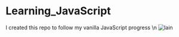 # Learning_JavaScript

I created this repo to follow my vanilla JavaScript progress \n
![lain](https://user-images.githubusercontent.com/83810014/151693882-c939fdfd-2289-4300-a00c-39f341af8f15.gif)
